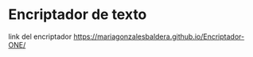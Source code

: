 # Encriptador de texto

link del encriptador
https://mariagonzalesbaldera.github.io/Encriptador-ONE/